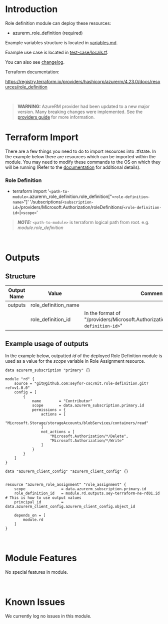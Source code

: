 # Introduction
Role definition module can deploy these resources:
* azurerm_role_definition (required)

Example variables structure is located in [variables.md](variables.md).

Example use case is located in [test-case/locals.tf](test-case/locals.tf).

You can also see [changelog](CHANGELOG.md).

Terraform documentation:

https://registry.terraform.io/providers/hashicorp/azurerm/4.23.0/docs/resources/role_definition

&nbsp;

> **WARNING:** AzureRM provider had been updated to a new major version. Many breaking changes were implemented. See the [providers guide](https://registry.terraform.io/providers/hashicorp/azurerm/latest/docs/guides/4.0-upgrade-guide) for more information.

# Terraform Import
There are a few things you need to do to import resources into .tfstate. In the example below there are resources which can be imported within the module. You may need to modify these commands to the OS on which they will be running (Refer to the [documentation](https://developer.hashicorp.com/terraform/cli/commands/import#example-import-into-resource-configured-with-for_each) for additional details).
### Role Definition
* terraform import '`<path-to-module>`.azurerm_role_definition.role_definition["`<role-definition-name>`"]' '/subscriptions/`<subscription-id>`/providers/Microsoft.Authorization/roleDefinitions/`<role-definition-id>`|`<scope>`'
 > **_NOTE:_** `<path-to-module>` is terraform logical path from root. e.g. _module.role\_definition_

&nbsp;

# Outputs
## Structure

| Output Name | Value                | Comment                                                                                      |
| ----------- | -------------------- | -------------------------------------------------------------------------------------------- |
| outputs     | role_definition_name |                                                                                              |
|             | role_definition_id   | In the format of "/providers/Microsoft.Authorization/roleDefinitions/`<role-definition-id>`" |


## Example usage of outputs
In the example below, outputted _id_ of the deployed Role Definition module is used as a value for the _scope_ variable in Role Assignment resource.
```
data azurerm_subscription "primary" {}

module "rd" {
    source = "git@github.com:seyfor-csc/mit.role-definition.git?ref=v1.0.0"
    config = [
        {
            name        = "Contributor"
            scope       = data.azurerm_subscription.primary.id
            permissions = {
                actions = [
                    "Microsoft.Storage/storageAccounts/blobServices/containers/read"
                ]
                not_actions = [
                    "Microsoft.Authorization/*/Delete",
                    "Microsoft.Authorization/*/Write"
                ]
            }
        }
    ]
}

data "azurerm_client_config" "azurerm_client_config" {}


resource "azurerm_role_assignment" "role_assignment" {
    scope                = data.azurerm_subscription.primary.id
    role_definition_id   = module.rd.outputs.sey-terraform-ne-rd01.id # This is how to use output values
    principal_id         = data.azurerm_client_config.azurerm_client_config.object_id

    depends_on = [
        module.rd
    ]
}
```

&nbsp;

# Module Features
No special features in module.

&nbsp;

# Known Issues
We currently log no issues in this module.